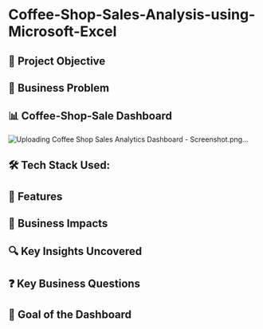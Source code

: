 # Coffee-Shop-Sales-Analysis-using-Microsoft-Excel


## 🎯 Project Objective

## 🧩 Business Problem



##  📊 Coffee-Shop-Sale Dashboard
![Uploading Coffee Shop Sales Analytics Dashboard - Screenshot.png…]()



## 🛠️ Tech Stack Used:


## 🌟 Features 



## 💼 Business Impacts

##  🔍 Key Insights Uncovered


## ❓ Key Business Questions
 
## 🎯 Goal of the Dashboard
